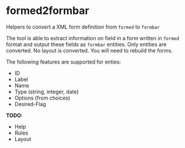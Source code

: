 # formed2formbar
Helpers to convert a XML form definition from `formed` to `formbar`

The tool is able to extract information on field in a form written in `formed`
format and output these fields as `formbar` entities.  Only entities are
converted. No layout is converted. You will need to rebuild the forms.

The following features are supported for enties:

- ID
- Label
- Name
- Type (string, integer, date)
- Options (from choices)
- Desired-Flag

**TODO:**

- Help
- Rules
- Layout
